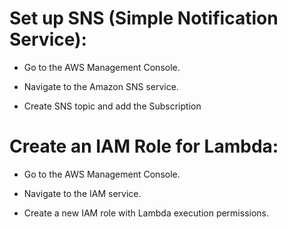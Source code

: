 # Set up SNS (Simple Notification Service):
* Go to the AWS Management Console.

* Navigate to the Amazon SNS service.

* Create SNS topic and add the Subscription

# Create an IAM Role for Lambda:
* Go to the AWS Management Console.

* Navigate to the IAM service.

* Create a new IAM role with Lambda execution permissions.
